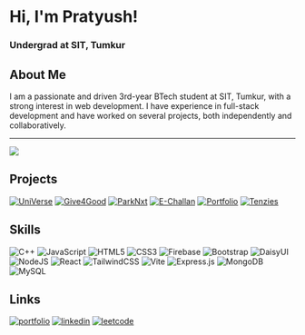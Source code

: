 # Hi, I'm Pratyush! 

### Undergrad at SIT, Tumkur

## About Me
I am a passionate and driven 3rd-year BTech student at SIT, Tumkur, with a strong interest in web development. I have experience in full-stack development and have worked on several projects, both independently and collaboratively.

***
![](https://github-readme-stats.vercel.app/api/top-langs/?username=Pratyush-Ge&theme=dark&hide_border=false&layout=compact)


## Projects


[![UniVerse](https://img.shields.io/badge/Uni-Verse-<COLOR>?style=for-the-badge)](https://github.com/Pratyush-Ge/College-Space) [![Give4Good](https://img.shields.io/badge/Give4good-<COLOR>?style=for-the-badge)](https://give4-goods.vercel.app/) [![ParkNxt](https://img.shields.io/badge/ParkNxt-<COLOR>?style=for-the-badge)](https://github.com/Pratyush-Ge/ParkNxt_Full) [![E-Challan](https://img.shields.io/badge/E_Challan-<COLOR>?style=for-the-badge)](https://github.com/Pratyush-Ge/E-Challan) [![Portfolio](https://img.shields.io/badge/Portfolio-<COLOR>?style=for-the-badge)](https://pratyushghatole.vercel.app/) [![Tenzies](https://img.shields.io/badge/Tenzies-<COLOR>?style=for-the-badge)](https://tenziesdicegame-pratyush.vercel.app/) 



## Skills
![C++](https://img.shields.io/badge/c++-%2300599C.svg?style=for-the-badge&logo=c%2B%2B&logoColor=white) ![JavaScript](https://img.shields.io/badge/javascript-%23323330.svg?style=for-the-badge&logo=javascript&logoColor=%23F7DF1E) ![HTML5](https://img.shields.io/badge/html5-%23E34F26.svg?style=for-the-badge&logo=html5&logoColor=white) ![CSS3](https://img.shields.io/badge/css3-%231572B6.svg?style=for-the-badge&logo=css3&logoColor=white) ![Firebase](https://img.shields.io/badge/firebase-%23039BE5.svg?style=for-the-badge&logo=firebase) ![Bootstrap](https://img.shields.io/badge/bootstrap-%238511FA.svg?style=for-the-badge&logo=bootstrap&logoColor=white) ![DaisyUI](https://img.shields.io/badge/daisyui-5A0EF8?style=for-the-badge&logo=daisyui&logoColor=white) ![NodeJS](https://img.shields.io/badge/node.js-6DA55F?style=for-the-badge&logo=node.js&logoColor=white) ![React](https://img.shields.io/badge/react-%2320232a.svg?style=for-the-badge&logo=react&logoColor=%2361DAFB) ![TailwindCSS](https://img.shields.io/badge/tailwindcss-%2338B2AC.svg?style=for-the-badge&logo=tailwind-css&logoColor=white) ![Vite](https://img.shields.io/badge/vite-%23646CFF.svg?style=for-the-badge&logo=vite&logoColor=white) ![Express.js](https://img.shields.io/badge/express.js-%23404d59.svg?style=for-the-badge&logo=express&logoColor=%2361DAFB) ![MongoDB](https://img.shields.io/badge/MongoDB-%234ea94b.svg?style=for-the-badge&logo=mongodb&logoColor=white) ![MySQL](https://img.shields.io/badge/mysql-%2300000f.svg?style=for-the-badge&logo=mysql&logoColor=white)



## Links
[![portfolio](https://img.shields.io/badge/my_portfolio-000?style=for-the-badge&logo=ko-fi&logoColor=white)](https://pratyushghatole.vercel.app/)
[![linkedin](https://img.shields.io/badge/linkedin-0A66C2?style=for-the-badge&logo=linkedin&logoColor=white)](https://www.linkedin.com/in/pratyush-ghatole-698121239/)
[![leetcode](https://img.shields.io/badge/LeetCode-FFA116?style=for-the-badge&logo=leetcode&logoColor=white)](https://leetcode.com/herewegoo/)

